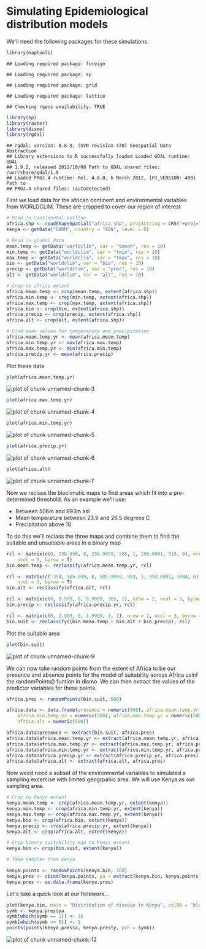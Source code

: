 Simulating Epidemiological distribution models
========================================================

We'll need the following packages for these simulations.


```r
library(maptools)
```

```
## Loading required package: foreign
```

```
## Loading required package: sp
```

```
## Loading required package: grid
```

```
## Loading required package: lattice
```

```
## Checking rgeos availability: TRUE
```

```r
library(sp)
library(raster)
library(dismo)
library(rgdal)
```

```
## rgdal: version: 0.8-9, (SVN revision 470) Geospatial Data Abstraction
## Library extensions to R successfully loaded Loaded GDAL runtime: GDAL
## 1.9.2, released 2012/10/08 Path to GDAL shared files: /usr/share/gdal/1.9
## Loaded PROJ.4 runtime: Rel. 4.8.0, 6 March 2012, [PJ_VERSION: 480] Path to
## PROJ.4 shared files: (autodetected)
```



First we load data for the african continent and environmental variables from WORLDCLIM. These are cropped to cover our region of interest



```r
# Read in continental outline
africa.shp <- readShapeSpatial("africa.shp", proj4string = CRS("+proj=longlat +ellps=WGS84 +datum=WGS84 +no_defs"))
kenya <- getData("GADM", country = "KEN", level = 0)

# Read in global data
mean.temp <- getData("worldclim", var = "tmean", res = 10)
min.temp <- getData("worldclim", var = "tmin", res = 10)
max.temp <- getData("worldclim", var = "tmax", res = 10)
bio <- getData("worldclim", var = "bio", res = 10)
precip <- getData("worldclim", var = "prec", res = 10)
alt <- getData("worldclim", var = "alt", res = 10)

# Crop to africa extent
africa.mean.temp <- crop(mean.temp, extent(africa.shp))
africa.min.temp <- crop(min.temp, extent(africa.shp))
africa.max.temp <- crop(max.temp, extent(africa.shp))
africa.bio <- crop(bio, extent(africa.shp))
africa.precip <- crop(precip, extent(africa.shp))
africa.alt <- crop(alt, extent(africa.shp))

# Find mean values for temperature and precipitation
africa.mean.temp.yr <- mean(africa.mean.temp)
africa.min.temp.yr <- max(africa.max.temp)
africa.max.temp.yr <- min(africa.min.temp)
africa.precip.yr <- mean(africa.precip)
```


Plot these data


```r
plot(africa.mean.temp.yr)
```

![plot of chunk unnamed-chunk-3](figure/unnamed-chunk-3.png) 


```r
plot(africa.max.temp.yr)
```

![plot of chunk unnamed-chunk-4](figure/unnamed-chunk-4.png) 


```r
plot(africa.min.temp.yr)
```

![plot of chunk unnamed-chunk-5](figure/unnamed-chunk-5.png) 


```r
plot(africa.precip.yr)
```

![plot of chunk unnamed-chunk-6](figure/unnamed-chunk-6.png) 


```r
plot(africa.alt)
```

![plot of chunk unnamed-chunk-7](figure/unnamed-chunk-7.png) 


Now we reclass the bioclimatic maps to find areas which fit into a pre-determined threshold.
As an example we'll use:

* Between 506m and 993m asl
* Mean temperature between 23.9 and 26.5 degrees C
* Precipitation above 10

To do this we'll reclass the three maps and combine them to find the suitable and unsuitable areas in a binary map


```r
rcl <- matrix(c(0, 238.999, 0, 238.9999, 265, 1, 256.0001, 315, 0), nrow = 3, 
    ncol = 3, byrow = T)
bin.mean.temp <- reclassify(africa.mean.temp.yr, rcl)

rcl <- matrix(c(-354, 505.999, 0, 505.9999, 993, 1, 993.0001, 3884, 0), nrow = 3, 
    ncol = 3, byrow = T)
bin.alt <- reclassify(africa.alt, rcl)

rcl <- matrix(c(0, 9.999, 0, 9.9999, 365, 1), nrow = 2, ncol = 3, byrow = T)
bin.precip <- reclassify(africa.precip.yr, rcl)

rcl <- matrix(c(0, 2.999, 0, 2.9999, 3, 1), nrow = 2, ncol = 3, byrow = T)
bin.suit <- reclassify((bin.mean.temp + bin.alt + bin.precip), rcl)
```


Plot the suitable area


```r
plot(bin.suit)
```

![plot of chunk unnamed-chunk-9](figure/unnamed-chunk-9.png) 


We can now take random points from the extent of Africa to be our presence and absence points for the model of suitability across Africa usinf the randomPoints() funtion in dismo. We can then extract the values of the predictor variables for these points.


```r
africa.pres <- randomPoints(bin.suit, 500)

africa.data <- data.frame(presence = numeric(500), africa.mean.temp.yr = numeric(500), 
    africa.min.temp.yr = numeric(500), africa.max.temp.yr = numeric(500), africa.precip.yr = numeric(500), 
    africa.alt = numeric(500))

africa.data$presence <- extract(bin.suit, africa.pres)
africa.data$africa.mean.temp.yr <- extract(africa.mean.temp.yr, africa.pres)
africa.data$africa.max.temp.yr <- extract(africa.max.temp.yr, africa.pres)
africa.data$africa.min.temp.yr <- extract(africa.min.temp.yr, africa.pres)
africa.data$africa.precip.yr <- extract(africa.precip.yr, africa.pres)
africa.data$africa.alt <- extract(africa.alt, africa.pres)
```


Now weed need a subset of the environmental variables to simulated a sampling excercise with limited geogrpahic area. We will use Kenya as our sampling area.


```r
# Crop to Kenya extent
kenya.mean.temp <- crop(africa.mean.temp.yr, extent(kenya))
kenya.min.temp <- crop(africa.min.temp.yr, extent(kenya))
kenya.max.temp <- crop(africa.max.temp.yr, extent(kenya))
kenya.bio <- crop(africa.bio, extent(kenya))
kenya.precip <- crop(africa.precip.yr, extent(kenya))
kenya.alt <- crop(africa.alt, extent(kenya))

# Crop binary suitability map to Kenya extent
kenya.bin <- crop(bin.suit, extent(kenya))

# Take samples from kenya

kenya.points <- randomPoints(kenya.bin, 100)
kenya.pres <- cbind(kenya.points, pa = extract(kenya.bin, kenya.points))
kenya.pres <- as.data.frame(kenya.pres)
```

Let's take a quick look at our fieldwork...

```r
plot(kenya.bin, main = "Distribution of disease in Kenya", colNA = "blue")
symb <- kenya.pres$pa
symb[which(symb == 1)] <- 16
symb[which(symb == 0)] <- 1
points(points(kenya.pres$x, kenya.pres$y, pch = symb))
```

![plot of chunk unnamed-chunk-12](figure/unnamed-chunk-12.png) 

